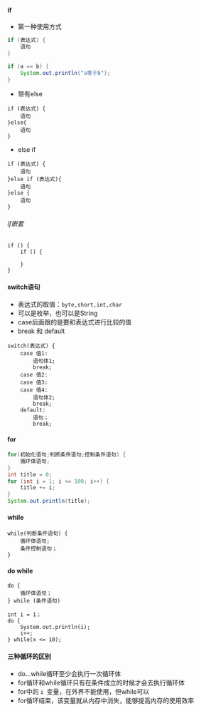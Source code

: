 #### if

- 第一种使用方式

```java
if (表达式) {
    语句
}

if (a == b) {
	System.out.println("a等于b");
}
```

- 带有else

```
if (表达式) {
    语句
}else{
	语句
}
```

- else if

```
if (表达式) {
    语句
}else if (表达式){
	语句
}else {
	语句
}
```

###### if嵌套

```
if () {
	if () {
	
	}
}
```



#### switch语句

- 表达式的取值：`byte,short,int,char`
- 可以是枚举，也可以是String
- case后面跟的是要和表达式进行比较的值
- break  和 default

```
switch(表达式) {
	case 值1:
		语句体1;
		break;
	case 值2:
	case 值3:
	case 值4:
		语句体2;
		break;
	default:
		语句；
		break;

```

#### for

```java
for(初始化语句;判断条件语句;控制条件语句) {
	循环体语句;
}
int title = 0;
for (int i = 1; i <= 100; i++) {
    title += i;
}
System.out.println(title);
```

#### while

```
while(判断条件语句) {
	循环体语句;
	条件控制语句；
}

```

#### do   while

```
do {
	循环体语句；
} while (条件语句)

int i = 1；
do {
	System.out.println(i);
	i++;
} while(x <= 10);

```

#### 三种循环的区别

- do…while循环至少会执行一次循环体
- for循环和while循环只有在条件成立的时候才会去执行循环体
- for中的 `i `变量，在外界不能使用，但while可以
- for循环结束，该变量就从内存中消失，能够提高内存的使用效率